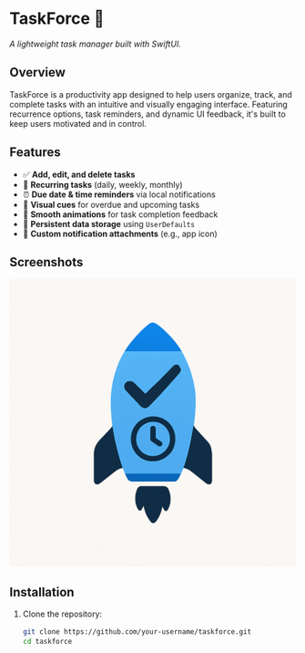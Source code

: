# TaskForce 📝  
*A lightweight task manager built with SwiftUI.*

## Overview

TaskForce is a productivity app designed to help users organize, track, and complete tasks with an intuitive and visually engaging interface. Featuring recurrence options, task reminders, and dynamic UI feedback, it's built to keep users motivated and in control.

## Features

- ✅ **Add, edit, and delete tasks**  
- 🔁 **Recurring tasks** (daily, weekly, monthly)  
- ⏰ **Due date & time reminders** via local notifications  
- 🎨 **Visual cues** for overdue and upcoming tasks  
- 🧠 **Smooth animations** for task completion feedback  
- 📅 **Persistent data storage** using `UserDefaults`  
- 🔔 **Custom notification attachments** (e.g., app icon)  

## Screenshots

![App Store Preview](appstore.png)

## Installation

1. Clone the repository:

   ```bash
   git clone https://github.com/your-username/taskforce.git
   cd taskforce
